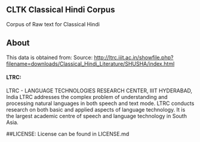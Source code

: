 ## CLTK Classical Hindi Corpus
Corpus of Raw text for Classical Hindi

## About
This data is obtained from:
Source: http://ltrc.iiit.ac.in/showfile.php?filename=downloads/Classical_Hindi_Literature/SHUSHA/index.html

#### LTRC:
LTRC - LANGUAGE TECHNOLOGIES RESEARCH CENTER, IIIT HYDERABAD, India
LTRC addresses the complex problem of understanding and processing natural languages in both speech and text mode.
LTRC conducts research on both basic and applied aspects of language technology. It is the largest academic centre of speech and language technology in South Asia.

##LICENSE:
License can be found in LICENSE.md
